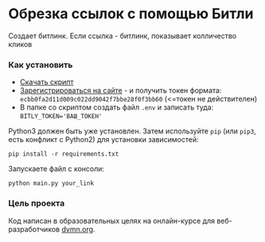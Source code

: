 # Обрезка ссылок с помощью Битли

Создает битлинк. Если ссылка - битлинк, показывает колличество кликов 

### Как установить

* [Скачать скрипт](https://github.com/miazigoo/creating-a-bitlink.git) 
* [Зарегистрироваться на сайте](https://api-ssl.bitly.com/) - и получить токен формата: ```ecbb0fa2d11d009c022dd9042f7bbe28f0f3bb60``` (<=токен не действителен)
* В папке со скриптом создать файл ```.env``` и записать туда: ```BITLY_TOKEN='ВАШ_ТОКЕН' ```


Python3 должен быть уже установлен. 
Затем используйте `pip` (или `pip3`, есть конфликт с Python2) для установки зависимостей:
```
pip install -r requirements.txt
```

Запускаете файл с консоли:
```
python main.py your_link
```
### Цель проекта

Код написан в образовательных целях на онлайн-курсе для веб-разработчиков [dvmn.org](https://dvmn.org/).